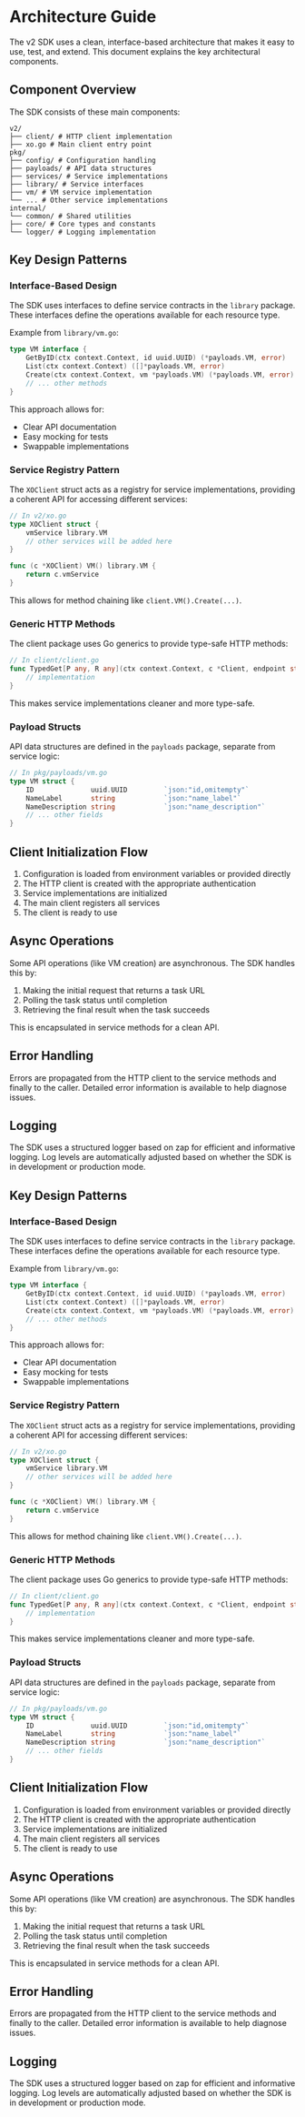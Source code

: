 # Architecture Guide

The v2 SDK uses a clean, interface-based architecture that makes it easy to use, test, and extend. This document explains the key architectural components.

## Component Overview


The SDK consists of these main components:

```
v2/
├── client/ # HTTP client implementation
├── xo.go # Main client entry point
pkg/
├── config/ # Configuration handling
├── payloads/ # API data structures
├── services/ # Service implementations
├── library/ # Service interfaces
├── vm/ # VM service implementation
└── ... # Other service implementations
internal/
└── common/ # Shared utilities
├── core/ # Core types and constants
└── logger/ # Logging implementation
```


## Key Design Patterns

### Interface-Based Design

The SDK uses interfaces to define service contracts in the `library` package. These interfaces define the operations available for each resource type.

Example from `library/vm.go`:

```go
type VM interface {
    GetByID(ctx context.Context, id uuid.UUID) (*payloads.VM, error)
    List(ctx context.Context) ([]*payloads.VM, error)
    Create(ctx context.Context, vm *payloads.VM) (*payloads.VM, error)
    // ... other methods
}
```

This approach allows for:
- Clear API documentation
- Easy mocking for tests
- Swappable implementations

### Service Registry Pattern

The `XOClient` struct acts as a registry for service implementations, providing a coherent API for accessing different services:

```go
// In v2/xo.go
type XOClient struct {
    vmService library.VM
    // other services will be added here
}

func (c *XOClient) VM() library.VM {
    return c.vmService
}
```

This allows for method chaining like `client.VM().Create(...)`.

### Generic HTTP Methods

The client package uses Go generics to provide type-safe HTTP methods:

```go
// In client/client.go
func TypedGet[P any, R any](ctx context.Context, c *Client, endpoint string, params P, result *R) error {
    // implementation
}
```

This makes service implementations cleaner and more type-safe.

### Payload Structs

API data structures are defined in the `payloads` package, separate from service logic:

```go
// In pkg/payloads/vm.go
type VM struct {
    ID              uuid.UUID         `json:"id,omitempty"`
    NameLabel       string            `json:"name_label"`
    NameDescription string            `json:"name_description"`
    // ... other fields
}
```

## Client Initialization Flow

1. Configuration is loaded from environment variables or provided directly
2. The HTTP client is created with the appropriate authentication
3. Service implementations are initialized
4. The main client registers all services
5. The client is ready to use

## Async Operations

Some API operations (like VM creation) are asynchronous. The SDK handles this by:

1. Making the initial request that returns a task URL
2. Polling the task status until completion
3. Retrieving the final result when the task succeeds

This is encapsulated in service methods for a clean API.

## Error Handling

Errors are propagated from the HTTP client to the service methods and finally to the caller. Detailed error information is available to help diagnose issues.

## Logging

The SDK uses a structured logger based on zap for efficient and informative logging. Log levels are automatically adjusted based on whether the SDK is in development or production mode.


## Key Design Patterns

### Interface-Based Design

The SDK uses interfaces to define service contracts in the `library` package. These interfaces define the operations available for each resource type.

Example from `library/vm.go`:

```go
type VM interface {
    GetByID(ctx context.Context, id uuid.UUID) (*payloads.VM, error)
    List(ctx context.Context) ([]*payloads.VM, error)
    Create(ctx context.Context, vm *payloads.VM) (*payloads.VM, error)
    // ... other methods
}
```

This approach allows for:
- Clear API documentation
- Easy mocking for tests
- Swappable implementations

### Service Registry Pattern

The `XOClient` struct acts as a registry for service implementations, providing a coherent API for accessing different services:

```go
// In v2/xo.go
type XOClient struct {
    vmService library.VM
    // other services will be added here
}

func (c *XOClient) VM() library.VM {
    return c.vmService
}
```

This allows for method chaining like `client.VM().Create(...)`.

### Generic HTTP Methods

The client package uses Go generics to provide type-safe HTTP methods:

```go
// In client/client.go
func TypedGet[P any, R any](ctx context.Context, c *Client, endpoint string, params P, result *R) error {
    // implementation
}
```

This makes service implementations cleaner and more type-safe.

### Payload Structs

API data structures are defined in the `payloads` package, separate from service logic:

```go
// In pkg/payloads/vm.go
type VM struct {
    ID              uuid.UUID         `json:"id,omitempty"`
    NameLabel       string            `json:"name_label"`
    NameDescription string            `json:"name_description"`
    // ... other fields
}
```

## Client Initialization Flow

1. Configuration is loaded from environment variables or provided directly
2. The HTTP client is created with the appropriate authentication
3. Service implementations are initialized
4. The main client registers all services
5. The client is ready to use

## Async Operations

Some API operations (like VM creation) are asynchronous. The SDK handles this by:

1. Making the initial request that returns a task URL
2. Polling the task status until completion
3. Retrieving the final result when the task succeeds

This is encapsulated in service methods for a clean API.

## Error Handling

Errors are propagated from the HTTP client to the service methods and finally to the caller. Detailed error information is available to help diagnose issues.

## Logging

The SDK uses a structured logger based on zap for efficient and informative logging. Log levels are automatically adjusted based on whether the SDK is in development or production mode.